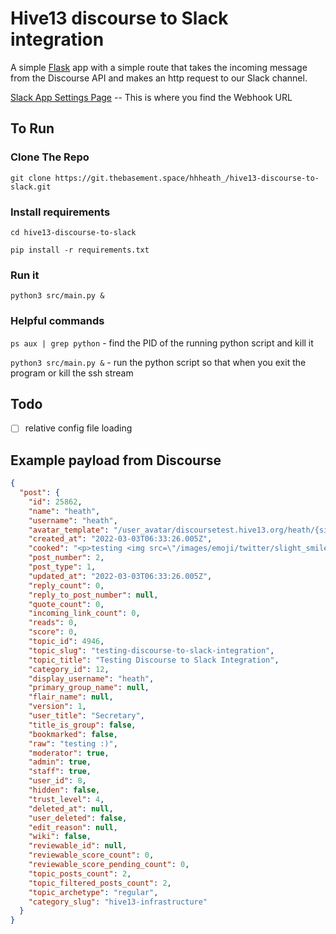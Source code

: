 # Hive13 discourse to Slack integration

A simple [Flask](https://flask.palletsprojects.com/en/2.0.x/) app with a simple route that takes the incoming message from the Discourse API and makes an http request to our Slack channel.

[Slack App Settings Page](https://api.slack.com/apps/A035EKE2KGB) -- This is where you find the Webhook URL

## To Run

### Clone The Repo

```shell
git clone https://git.thebasement.space/hhheath_/hive13-discourse-to-slack.git
```

### Install requirements

```shell
cd hive13-discourse-to-slack
```

```shell
pip install -r requirements.txt
```

### Run it

```shell
python3 src/main.py &
```

### Helpful commands

`ps aux | grep python` - find the PID of the running python script and kill it

`python3 src/main.py &` - run the python script so that when you exit the program or kill the ssh stream

## Todo

- [ ] relative config file loading

## Example payload from Discourse

```json
{
  "post": {
    "id": 25862,
    "name": "heath",
    "username": "heath",
    "avatar_template": "/user_avatar/discoursetest.hive13.org/heath/{size}/1366_2.png",
    "created_at": "2022-03-03T06:33:26.005Z",
    "cooked": "<p>testing <img src=\"/images/emoji/twitter/slight_smile.png?v=10\" title=\":slight_smile:\" class=\"emoji\" alt=\":slight_smile:\"></p>",
    "post_number": 2,
    "post_type": 1,
    "updated_at": "2022-03-03T06:33:26.005Z",
    "reply_count": 0,
    "reply_to_post_number": null,
    "quote_count": 0,
    "incoming_link_count": 0,
    "reads": 0,
    "score": 0,
    "topic_id": 4946,
    "topic_slug": "testing-discourse-to-slack-integration",
    "topic_title": "Testing Discourse to Slack Integration",
    "category_id": 12,
    "display_username": "heath",
    "primary_group_name": null,
    "flair_name": null,
    "version": 1,
    "user_title": "Secretary",
    "title_is_group": false,
    "bookmarked": false,
    "raw": "testing :)",
    "moderator": true,
    "admin": true,
    "staff": true,
    "user_id": 8,
    "hidden": false,
    "trust_level": 4,
    "deleted_at": null,
    "user_deleted": false,
    "edit_reason": null,
    "wiki": false,
    "reviewable_id": null,
    "reviewable_score_count": 0,
    "reviewable_score_pending_count": 0,
    "topic_posts_count": 2,
    "topic_filtered_posts_count": 2,
    "topic_archetype": "regular",
    "category_slug": "hive13-infrastructure"
  }
}
```


